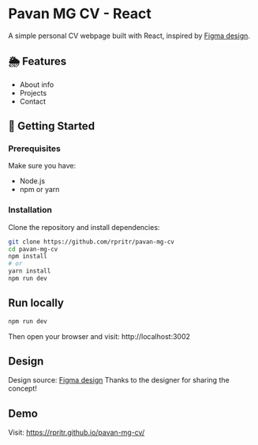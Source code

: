 # Pavan MG CV - React

A simple personal CV webpage built with React, inspired by  [Figma design](https://www.figma.com/community/file/1075789736938367279/weather-app-widget).

## 🌦️ Features

- About info
- Projects
- Contact

## 🚀 Getting Started

### Prerequisites
Make sure you have:
- Node.js
- npm or yarn

### Installation

Clone the repository and install dependencies:

```bash
git clone https://github.com/rpritr/pavan-mg-cv
cd pavan-mg-cv
npm install
# or
yarn install
npm run dev
```

## Run locally

```bash
npm run dev
```

Then open your browser and visit: http://localhost:3002

## Design 
Design source:  [Figma design](https://www.figma.com/community/file/1116246660507537002)
Thanks to the designer for sharing the concept!

## Demo
Visit: https://rpritr.github.io/pavan-mg-cv/
